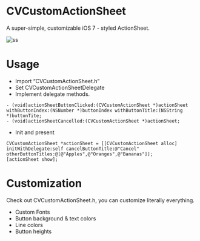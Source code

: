 CVCustomActionSheet
===================

A super-simple, customizable iOS 7 - styled ActionSheet.

![ss](https://raw.github.com/coultonvento/CVCustomActionSheet/master/ss.png)

Usage
===================

- Import “CVCustomActionSheet.h”
- Set CVCustomActionSheetDelegate
- Implement delegate methods.


```
- (void)actionSheetButtonClicked:(CVCustomActionSheet *)actionSheet withButtonIndex:(NSNumber *)buttonIndex withButtonTitle:(NSString *)buttonTite;
- (void)actionSheetCancelled:(CVCustomActionSheet *)actionSheet;
```

- Init and present


```
CVCustomActionSheet *actionSheet = [[CVCustomActionSheet alloc] initWithDelegate:self cancelButtonTitle:@"Cancel" otherButtonTitles:@[@"Apples",@"Oranges",@"Bananas"]];
[actionSheet show];
```

Customization
===================

Check out CVCustomActionSheet.h, you can customize literally everything. 

- Custom Fonts
- Button background & text colors
- Line colors
- Button heights